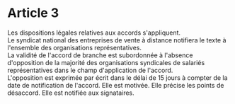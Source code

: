 # Article 3

  
Les dispositions légales relatives aux accords s'appliquent.  
Le syndicat national des entreprises de vente à distance notifiera le texte à l'ensemble des organisations représentatives.  
La validité de l'accord de branche est subordonnée à l'absence d'opposition de la majorité des organisations syndicales de salariés représentatives dans le champ d'application de l'accord.  
L'opposition est exprimée par écrit dans le délai de 15 jours à compter de la date de notification de l'accord. Elle est motivée. Elle précise les points de désaccord. Elle est notifiée aux signataires.

